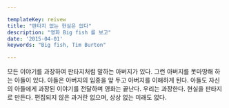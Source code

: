 ```yaml
---

templateKey: reivew
title: "판타지 없는 현실은 없다"
description: "영화 Big fish 를 보고"
date: '2015-04-01'
keywords: "Big fish, Tim Burton"

---
```


모든 이야기를 과장하여 판타지처럼 말하는 아버지가 있다. 그런 아버지를 못마땅해 하는 아들이 있다. 아들은 아버지의 임종을 앞 두고 아버지를 이해하게 된다. 아들도 자신의 아들에게 과장된 이야기를 전달하며 영화는 끝난다. 우리는 과장한다. 현실을 판타지로 만든다. 편집되지 않은 과거란 없으며, 상상 없는 미래도 없다.
